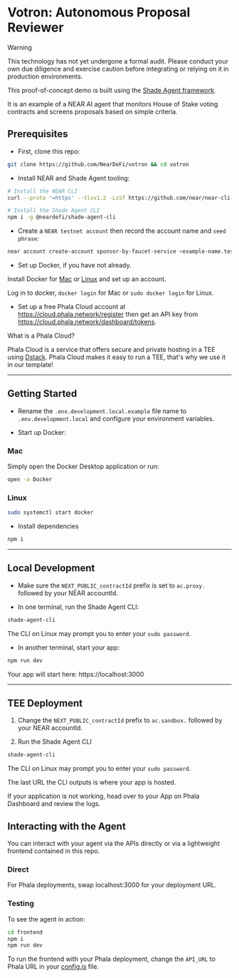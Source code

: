 # Votron: Autonomous Proposal Reviewer

> [!WARNING]
> This technology has not yet undergone a formal audit. Please conduct your own due diligence and exercise caution before integrating or relying on it in production environments.

This proof-of-concept demo is built using the [Shade Agent framework](https://docs.near.org/ai/shade-agents/introduction).

It is an example of a NEAR AI agent that monitors House of Stake voting contracts and screens proposals based on simple criteria.

## Prerequisites

- First, clone this repo:

```bash
git clone https://github.com/NearDeFi/votron && cd votron
```

- Install NEAR and Shade Agent tooling:

```bash
# Install the NEAR CLI
curl --proto '=https' --tlsv1.2 -LsSf https://github.com/near/near-cli-rs/releases/latest/download/near-cli-rs-installer.sh | sh

# Install the Shade Agent CLI
npm i -g @neardefi/shade-agent-cli
```

- Create a `NEAR testnet account` then record the account name and `seed phrase`:

```bash
near account create-account sponsor-by-faucet-service <example-name.testnet> autogenerate-new-keypair print-to-terminal network-config testnet create
```

- Set up Docker, if you have not already.

Install Docker for [Mac](https://docs.docker.com/desktop/setup/install/mac-install/) or [Linux](https://docs.docker.com/desktop/setup/install/linux/) and set up an account.

Log in to docker, `docker login` for Mac or `sudo docker login` for Linux.

- Set up a free Phala Cloud account at https://cloud.phala.network/register then get an API key from https://cloud.phala.network/dashboard/tokens.

What is a Phala Cloud?

Phala Cloud is a service that offers secure and private hosting in a TEE using [Dstack](https://docs.phala.network/overview/phala-network/dstack). Phala Cloud makes it easy to run a TEE, that's why we use it in our template!

---

## Getting Started

- Rename the `.env.development.local.example` file name to `.env.development.local` and configure your environment variables.

- Start up Docker:

### Mac

Simply open the Docker Desktop application or run:

```bash
open -a Docker
```

### Linux

```bash
sudo systemctl start docker
```

- Install dependencies

```bash
npm i
```

---

## Local Development

- Make sure the `NEXT_PUBLIC_contractId` prefix is set to `ac.proxy.` followed by your NEAR accountId.

- In one terminal, run the Shade Agent CLI:

```bash
shade-agent-cli
```

The CLI on Linux may prompt you to enter your `sudo password`.

- In another terminal, start your app:

```bash
npm run dev
```

Your app will start here: https://localhost:3000

---

## TEE Deployment

1. Change the `NEXT_PUBLIC_contractId` prefix to `ac.sandbox.` followed by your NEAR accountId.

2. Run the Shade Agent CLI

```bash
shade-agent-cli
```

The CLI on Linux may prompt you to enter your `sudo password`.

The last URL the CLI outputs is where your app is hosted.

If your application is not working, head over to your App on Phala Dashboard and review the logs.

## Interacting with the Agent

You can interact with your agent via the APIs directly or via a lightweight frontend contained in this repo.

### Direct

For Phala deployments, swap localhost:3000 for your deployment URL.

### Testing

To see the agent in action:

```bash
cd frontend
npm i
npm run dev
```

To run the frontend with your Phala deployment, change the `API_URL` to Phala URL in your [config.js](./frontend/src/config.js) file.
